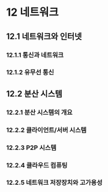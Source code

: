 # 12 네트워크

## 12.1 네트워크와 인터넷

### 12.1.1 통신과 네트워크

### 12.1.2 유무선 통신

## 12.2 분산 시스템

### 12.2.1 분산 시스템의 개요

### 12.2.2 클라이언트/서버 시스템

### 12.2.3 P2P 시스템

### 12.2.4 클라우드 컴퓨팅

### 12.2.5 네트워크 저장장치와 고가용성
